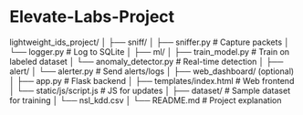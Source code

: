 # Elevate-Labs-Project

lightweight_ids_project/
│
├── sniff/
│   ├── sniffer.py              # Capture packets
│   └── logger.py               # Log to SQLite
│
├── ml/
│   ├── train_model.py          # Train on labeled dataset
│   └── anomaly_detector.py     # Real-time detection
│
├── alert/
│   └── alerter.py              # Send alerts/logs
│
├── web_dashboard/  (optional)
│   ├── app.py                  # Flask backend
│   ├── templates/index.html    # Web frontend
│   └── static/js/script.js     # JS for updates
│
├── dataset/                    # Sample dataset for training
│   └── nsl_kdd.csv
│
└── README.md                   # Project explanation
